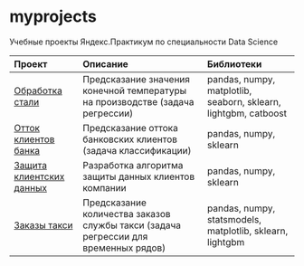 # myprojects

Учебные проекты Яндекс.Практикум по специальности Data Science

| Проект              | Описание           | Библиотеки                     |
| :-------------------- | :------------------------------------------------- |:---------------------------|
| [Обработка стали](https://github.com/borisgurevich/myprojects/blob/main/SteelProcessing/readmi.md)| Предсказание значения конечной температуры на производстве (задача регрессии) | pandas, numpy, matplotlib, seaborn, sklearn, lightgbm, catboost |
| [Отток клиентов банка](https://github.com/borisgurevich/myprojects/blob/main/BankClientsLeaving/readmi.md) | Предсказание оттока банковских клиентов (задача классификации) | pandas, numpy, sklearn |
| [Защита клиентских данных](https://github.com/borisgurevich/myprojects/blob/main/ClientDataProtection/readmi.md) | Разработка алгоритма защиты данных клиентов компании | pandas, numpy, sklearn |
| [Заказы такси](https://github.com/borisgurevich/myprojects/blob/main/TaxiOrders/readmi.md) | Предсказание количества заказов службы такси (задача регрессии для временных рядов) | pandas, numpy, statsmodels, matplotlib, sklearn, lightgbm |
